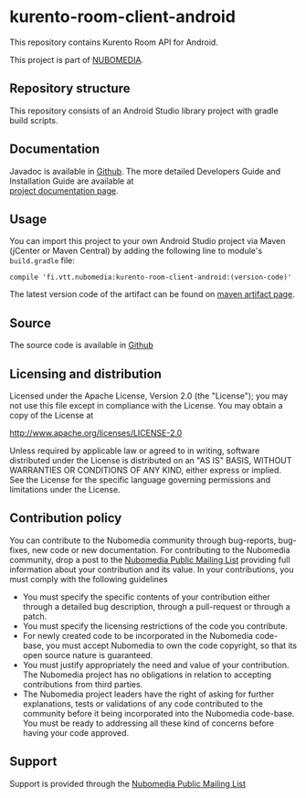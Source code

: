 kurento-room-client-android
===========================

This repository contains Kurento Room API for Android.

This project is part of [NUBOMEDIA].

Repository structure
--------------------
This repository consists of an Android Studio library project with gradle build scripts. 

Documentation
--------------------
Javadoc is available in [Github]. The more detailed Developers Guide and Installation Guide are available at  
[project documentation page].

Usage
--------
You can import this project to your own Android Studio project via Maven (jCenter or Maven Central) by adding the following line to module's `build.gradle` file:
```
compile 'fi.vtt.nubomedia:kurento-room-client-android:(version-code)'
```

The latest version code of the artifact can be found on [maven artifact page].

Source
------
The source code is available in [Github]

Licensing and distribution
--------------------------

Licensed under the Apache License, Version 2.0 (the "License");
you may not use this file except in compliance with the License.
You may obtain a copy of the License at

  http://www.apache.org/licenses/LICENSE-2.0

Unless required by applicable law or agreed to in writing, software
distributed under the License is distributed on an "AS IS" BASIS,
WITHOUT WARRANTIES OR CONDITIONS OF ANY KIND, either express or implied.
See the License for the specific language governing permissions and
limitations under the License.

Contribution policy
-------------------

You can contribute to the Nubomedia community through bug-reports, bug-fixes, new
code or new documentation. For contributing to the Nubomedia community, drop a
post to the [Nubomedia Public Mailing List] providing full information about your
contribution and its value. In your contributions, you must comply with the
following guidelines

* You must specify the specific contents of your contribution either through a
  detailed bug description, through a pull-request or through a patch.
* You must specify the licensing restrictions of the code you contribute.
* For newly created code to be incorporated in the Nubomedia code-base, you must
  accept Nubomedia to own the code copyright, so that its open source nature is
  guaranteed.
* You must justify appropriately the need and value of your contribution. The
  Nubomedia project has no obligations in relation to accepting contributions
  from third parties.
* The Nubomedia project leaders have the right of asking for further
  explanations, tests or validations of any code contributed to the community
  before it being incorporated into the Nubomedia code-base. You must be ready to
  addressing all these kind of concerns before having your code approved.

Support
-------
Support is provided through the [Nubomedia Public Mailing List]

[NUBOMEDIA]: http://www.nubomedia.eu
[Github]: https://github.com/nubomedia-vtt/kurento-room-client-android
[Nubomedia Public Mailing List]: https://groups.google.com/forum/#!forum/nubomedia-dev
[project documentation page]: http://kurento-room-client-android.readthedocs.org/en/latest/
[maven artifact page]: http://search.maven.org/#search%7Cgav%7C1%7Cg%3A%22fi.vtt.nubomedia%22%20AND%20a%3A%22kurento-room-client-android%22